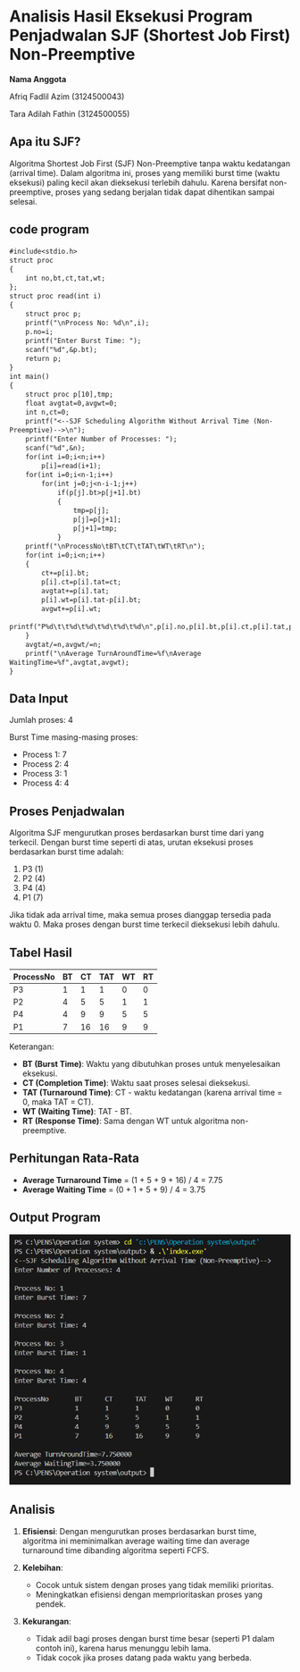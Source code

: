 
# Analisis Hasil Eksekusi Program Penjadwalan SJF (Shortest Job First) Non-Preemptive
**Nama Anggota**  

  Afriq Fadlil Azim (3124500043)  
  
  Tara Adilah Fathin (3124500055)

## Apa itu SJF? 
Algoritma Shortest Job First (SJF) Non-Preemptive tanpa waktu kedatangan (arrival time). Dalam algoritma ini, proses yang memiliki burst time (waktu eksekusi) paling kecil akan dieksekusi terlebih dahulu. Karena bersifat non-preemptive, proses yang sedang berjalan tidak dapat dihentikan sampai selesai.

## code program  
```
#include<stdio.h>
struct proc
{
    int no,bt,ct,tat,wt;
};
struct proc read(int i)
{
    struct proc p;
    printf("\nProcess No: %d\n",i);
    p.no=i;
    printf("Enter Burst Time: ");
    scanf("%d",&p.bt);
    return p;
}
int main()
{
    struct proc p[10],tmp;
    float avgtat=0,avgwt=0;
    int n,ct=0;
    printf("<--SJF Scheduling Algorithm Without Arrival Time (Non-Preemptive)-->\n");
    printf("Enter Number of Processes: ");
    scanf("%d",&n);
    for(int i=0;i<n;i++)
        p[i]=read(i+1);
    for(int i=0;i<n-1;i++)
        for(int j=0;j<n-i-1;j++)    
            if(p[j].bt>p[j+1].bt)
            {
				tmp=p[j];
				p[j]=p[j+1];
				p[j+1]=tmp;
            }
    printf("\nProcessNo\tBT\tCT\tTAT\tWT\tRT\n");
    for(int i=0;i<n;i++)
    {
        ct+=p[i].bt;
		p[i].ct=p[i].tat=ct;
		avgtat+=p[i].tat;
        p[i].wt=p[i].tat-p[i].bt;
        avgwt+=p[i].wt;
        printf("P%d\t\t%d\t%d\t%d\t%d\t%d\n",p[i].no,p[i].bt,p[i].ct,p[i].tat,p[i].wt,p[i].wt);
    }
    avgtat/=n,avgwt/=n;
    printf("\nAverage TurnAroundTime=%f\nAverage WaitingTime=%f",avgtat,avgwt);
}
```
## Data Input
Jumlah proses: 4

Burst Time masing-masing proses:
- Process 1: 7
- Process 2: 4
- Process 3: 1
- Process 4: 4

## Proses Penjadwalan
Algoritma SJF mengurutkan proses berdasarkan burst time dari yang terkecil. Dengan burst time seperti di atas, urutan eksekusi proses berdasarkan burst time adalah:
1. P3 (1)
2. P2 (4)
3. P4 (4)
4. P1 (7)

Jika tidak ada arrival time, maka semua proses dianggap tersedia pada waktu 0. Maka proses dengan burst time terkecil dieksekusi lebih dahulu.

## Tabel Hasil
| ProcessNo | BT | CT | TAT | WT | RT |
|-----------|----|----|-----|----|----|
| P3        |  1 |  1 |   1 |  0 |  0 |
| P2        |  4 |  5 |   5 |  1 |  1 |
| P4        |  4 |  9 |   9 |  5 |  5 |
| P1        |  7 | 16 |  16 |  9 |  9 |

Keterangan:
- **BT (Burst Time)**: Waktu yang dibutuhkan proses untuk menyelesaikan eksekusi.
- **CT (Completion Time)**: Waktu saat proses selesai dieksekusi.
- **TAT (Turnaround Time)**: CT - waktu kedatangan (karena arrival time = 0, maka TAT = CT).
- **WT (Waiting Time)**: TAT - BT.
- **RT (Response Time)**: Sama dengan WT untuk algoritma non-preemptive.

## Perhitungan Rata-Rata
- **Average Turnaround Time** = (1 + 5 + 9 + 16) / 4 = 7.75
- **Average Waiting Time** = (0 + 1 + 5 + 9) / 4 = 3.75
## Output Program  
![image](https://github.com/afaaa21/SisOp-2025/blob/main/week%2013/Screenshot%202025-05-19%20142538.png)
## Analisis
1. **Efisiensi**: Dengan mengurutkan proses berdasarkan burst time, algoritma ini meminimalkan average waiting time dan average turnaround time dibanding algoritma seperti FCFS.

2. **Kelebihan**:
   - Cocok untuk sistem dengan proses yang tidak memiliki prioritas.
   - Meningkatkan efisiensi dengan memprioritaskan proses yang pendek.

3. **Kekurangan**:
   - Tidak adil bagi proses dengan burst time besar (seperti P1 dalam contoh ini), karena harus menunggu lebih lama.
   - Tidak cocok jika proses datang pada waktu yang berbeda.

